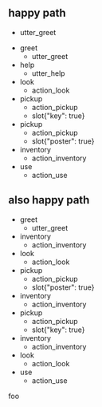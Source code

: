 ## happy path
  - utter_greet
* greet
  - utter_greet
* help
  - utter_help
* look
  - action_look
* pickup
  - action_pickup
  - slot{"key": true}
* pickup
  - action_pickup
  - slot{"poster": true}
* inventory
  - action_inventory
* use
  - action_use  

## also happy path
* greet
  - utter_greet
* inventory
  - action_inventory
* look
  - action_look
* pickup
  - action_pickup
  - slot{"poster": true}
* inventory
  - action_inventory
* pickup
  - action_pickup
  - slot{"key": true}
* inventory
  - action_inventory
* look
  - action_look
* use
  - action_use




foo